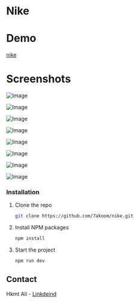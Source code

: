 # Nike


# Demo
[nike](https://nike-five-alpha.vercel.app/)


# Screenshots
![Image](https://github.com/user-attachments/assets/0a749712-4eea-416e-9cab-356f73cfe296)

![Image](https://github.com/user-attachments/assets/afe07668-398c-4737-a241-42606bb700f2)

![Image](https://github.com/user-attachments/assets/544b3c8d-c969-437a-934f-f0053252e4a7)

![Image](https://github.com/user-attachments/assets/0663fc52-a3a8-4a2f-8ffd-df24495e6053)

![Image](https://github.com/user-attachments/assets/8efbfb7e-58a5-4e9d-a724-af8e8fae8d97)

![Image](https://github.com/user-attachments/assets/e868fcd2-41fb-4419-9510-6ea45b38d576)

![Image](https://github.com/user-attachments/assets/a38a8ad7-3a48-484f-ac98-3d36efe14e40)

![Image](https://github.com/user-attachments/assets/9209cb28-141a-490d-aae3-d63bedc8dd41)


### Installation

1. Clone the repo
   ```sh
   git clone https://github.com/7akoom/nike.git
   ```
2. Install NPM packages
   ```sh
   npm install
   ```
3. Start the project
    ```sh
   npm run dev
   ```

## Contact

Hkmt Ali - [Linkdeind](www.linkedin.com/in/hkmt-ali)
